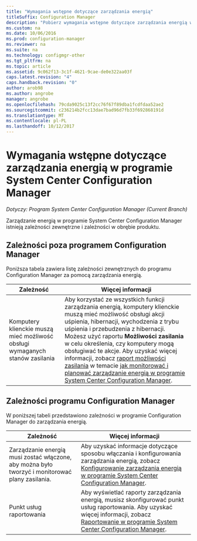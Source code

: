 ```yaml
---
title: "Wymagania wstępne dotyczące zarządzania energią"
titleSuffix: Configuration Manager
description: "Pobierz wymagania wstępne dotyczące zarządzania energią w programie System Center Configuration Manager."
ms.custom: na
ms.date: 10/06/2016
ms.prod: configuration-manager
ms.reviewer: na
ms.suite: na
ms.technology: configmgr-other
ms.tgt_pltfrm: na
ms.topic: article
ms.assetid: 9c062f13-3c1f-4621-9cae-de0e322aa03f
caps.latest.revision: "4"
caps.handback.revision: "0"
author: arob98
ms.author: angrobe
manager: angrobe
ms.openlocfilehash: 79cda9025c13f2cc76f67f89dba1fcdfdaa52ae2
ms.sourcegitcommit: c236214b2fcc13dae7bad96d7fb33f692868191d
ms.translationtype: MT
ms.contentlocale: pl-PL
ms.lasthandoff: 10/12/2017
---
```

# <a name="prerequisites-for-power-management-in-system-center-configuration-manager"></a>Wymagania wstępne dotyczące zarządzania energią w programie System Center Configuration Manager

*Dotyczy: Program System Center Configuration Manager (Current Branch)*

Zarządzanie energią w programie System Center Configuration Manager istnieją zależności zewnętrzne i zależności w obrębie produktu.  

## <a name="dependencies-external-to-configuration-manager"></a>Zależności poza programem Configuration Manager  
 Poniższa tabela zawiera listę zależności zewnętrznych do programu Configuration Manager za pomocą zarządzania energią.  

|Zależność|Więcej informacji|  
|----------------|----------------------|  
|Komputery klienckie muszą mieć możliwość obsługi wymaganych stanów zasilania|Aby korzystać ze wszystkich funkcji zarządzania energią, komputery klienckie muszą mieć możliwość obsługi akcji uśpienia, hibernacji, wychodzenia z trybu uśpienia i przebudzenia z hibernacji. Możesz użyć raportu **Możliwości zasilania** w celu określenia, czy komputery mogą obsługiwać te akcje. Aby uzyskać więcej informacji, zobacz [raport możliwości zasilania](../../../../core/clients/manage/power/monitor-and-plan-for-power-management.md#BKMK_Capabilites) w temacie [jak monitorować i planować zarządzanie energią w programie System Center Configuration Manager](../../../../core/clients/manage/power/monitor-and-plan-for-power-management.md).|  

## <a name="configuration-manager-dependencies"></a>Zależności programu Configuration Manager  
 W poniższej tabeli przedstawiono zależności w programie Configuration Manager do zarządzania energią.  

|Zależność|Więcej informacji|  
|----------------|----------------------|  
|Zarządzanie energią musi zostać włączone, aby można było tworzyć i monitorować plany zasilania.|Aby uzyskać informacje dotyczące sposobu włączania i konfigurowania zarządzania energią, zobacz [Konfigurowanie zarządzania energią w programie System Center Configuration Manager](../../../../core/clients/manage/power/configuring-power-management.md).|  
|Punkt usług raportowania|Aby wyświetlać raporty zarządzania energią, musisz skonfigurować punkt usług raportowania. Aby uzyskać więcej informacji, zobacz [Raportowanie w programie System Center Configuration Manager](../../../../core/servers/manage/reporting.md).|  
